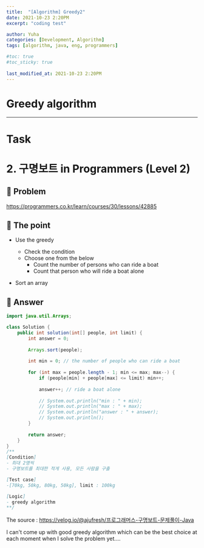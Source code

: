 ```yaml
---
title:  "[Algorithm] Greedy2"
date: 2021-10-23 2:20PM
excerpt: "coding test"

author: Yuha
categories: [Development, Algorithm]
tags: [algorithm, java, eng, programmers]

#toc: true
#toc_sticky: true
 
last_modified_at: 2021-10-23 2:20PM
---
```

# Greedy algorithm
---

# Task
# 2. 구명보트 in Programmers (Level 2)
## 📌 Problem
<https://programmers.co.kr/learn/courses/30/lessons/42885>

## 📌 The point
- Use the greedy
    - Check the condition
    - Choose one from the below
        - Count the number of persons who can ride a boat
        - Count that person who will ride a boat alone

- Sort an array

## 📌 Answer
```java
import java.util.Arrays;

class Solution {
    public int solution(int[] people, int limit) {
        int answer = 0;
    
        Arrays.sort(people);
        
        int min = 0; // the number of people who can ride a boat
    
        for (int max = people.length - 1; min <= max; max--) {
            if (people[min] + people[max] <= limit) min++;
            
            answer++; // ride a boat alone
            
            // System.out.println("min : " + min);
            // System.out.println("max : " + max);
            // System.out.println("answer : " + answer);
            // System.out.println();
        }
        
        return answer;
    }
}
/**
[Condition]
- 최대 2명씩
- 구명보트를 최대한 적게 사용, 모든 사람을 구출

[Test case]
-[70kg, 50kg, 80kg, 50kg], limit : 100kg

[Logic]
- greedy algorithm
**/
```
The source : <https://velog.io/@ajufresh/프로그래머스-구명보트-문제풀이-Java>

I can't come up with good greedy algorithm which can be the best choice at each moment when I solve the problem yet....